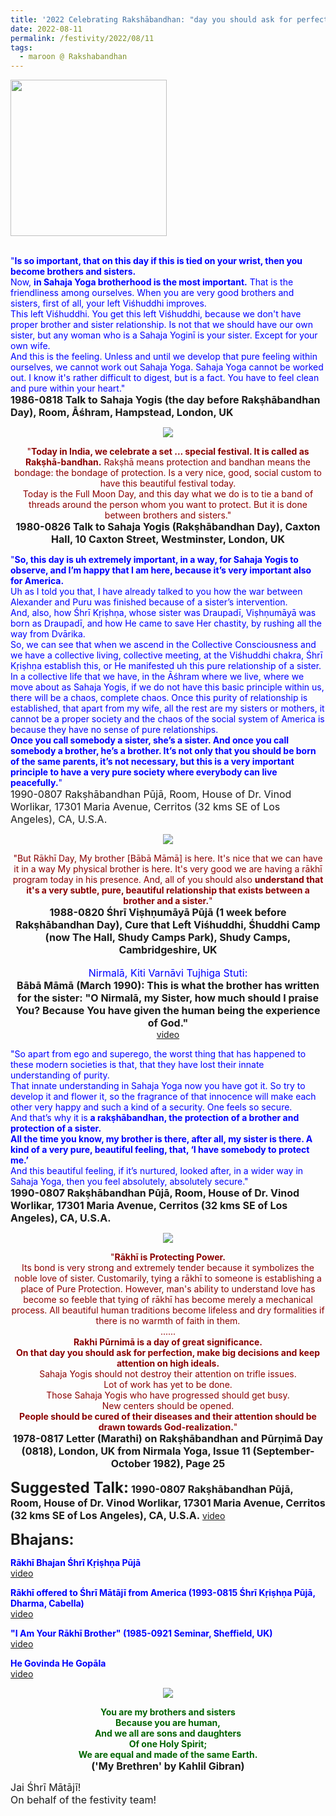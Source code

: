 ```yaml
---
title: '2022 Celebrating Rakshābandhan: "day you should ask for perfection, make big decisions and keep attention on high ideals." '
date: 2022-08-11
permalink: /festivity/2022/08/11
tags:
  - maroon @ Rakshabandhan
---
```


<div style="text-align: left"><img src="/images/image1.png" width="250" /></div><br>

<p>
<font color="blue">"<b>Is so important, that on this day if this is tied on your wrist, then you become brothers and sisters.</b><br>
Now, <b>in Sahaja Yoga brotherhood is the most important.</b> That is the friendliness among ourselves. When you are very good brothers and sisters, first of all, your left Viśhuddhi improves.<br>
This left Viśhuddhi. You get this left Viśhuddhi, because we don't have proper brother and sister relationship. Is not that we should have our own sister, but any woman who is a Sahaja Yoginī is your sister. Except for your own wife.<br>
And this is the feeling. Unless and until we develop that pure feeling within ourselves, we cannot work out Sahaja Yoga. Sahaja Yoga cannot be worked out. I know it's rather difficult to digest, but is a fact. You have to feel clean and pure within your heart."</font><br>
<font size="+0"><b>1986-0818 Talk to Sahaja Yogis (the day before Rakṣhābandhan Day), Room, Āśhram, Hampstead, London, UK</b></font>
</p>

<div style="text-align: center"><img src="/images/image999.png" /></div>

<p style="text-align:center;">
<font color="DarkRed">"<b>Today in India, we celebrate a set ... special festival. It is called as Rakṣhā-bandhan.</b> Rakṣhā means protection and bandhan means the bondage: the bondage of protection. Is a very nice, good, social custom to have this beautiful festival today.<br>
Today is the Full Moon Day, and this day what we do is to tie a band of threads around the person whom you want to protect. But it is done between brothers and sisters."</font><br>
<font size="+0"><b>1980-0826 Talk to Sahaja Yogis (Rakṣhābandhan Day), Caxton Hall, 10 Caxton Street, Westminster, London, UK</b></font>
</p>

<p>
<font color="blue">"<b>So, this day is uh extremely important, in a way, for Sahaja Yogis to observe, and I’m happy that I am here, because it’s very important also for America.</b><br>
Uh as I told you that, I have already talked to you how the war between Alexander and Puru was finished because of a sister’s intervention.<br>
And, also, how Śhrī Kṛiṣhṇa, whose sister was Draupadī, Viṣhṇumāyā was born as Draupadī, and how He came to save Her chastity, by rushing all the way from Dvārika.<br>
So, we can see that when we ascend in the Collective Consciousness and we have a collective living, collective meeting, at the Viśhuddhi chakra, Śhrī Kṛiṣhṇa establish this, or He manifested uh this pure relationship of a sister.<br>
In a collective life that we have, in the Āśhram where we live, where we move about as Sahaja Yogis, if we do not have this basic principle within us, there will be a chaos, complete chaos. Once this purity of relationship is established, that apart from my wife, all the rest are my sisters or mothers, it cannot be a proper society and the chaos of the social system of America is because they have no sense of pure relationships.<br>
<b>Once you call somebody a sister, she’s a sister. And once you call somebody a brother, he’s a brother. It’s not only that you should be born of the same parents, it’s not necessary, but this is a very important principle to have a very pure society where everybody can live peacefully.</b>"</font><br>
<font size="+0">1990-0807 Rakṣhābandhan Pūjā, Room, House of Dr. Vinod Worlikar, 17301 Maria Avenue, Cerritos (32 kms SE of Los Angeles), CA, U.S.A.<b></b></font>
</p>

<div style="text-align: center"><img src="/images/image1000.png" /></div>

<p style="text-align:center;">
<font color="DarkRed">"But Rākhī Day, My brother [Bābā Māmā] is here. It's nice that we can have it in a way My physical brother is here. It's very good we are having a rākhī program today in his presence. And, all of you should also <b>understand that it's a very subtle, pure, beautiful relationship that exists between a brother and a sister.</b>"</font><br>
<font size="+0"><b>1988-0820 Śhrī Viṣhṇumāyā Pūjā (1 week before Rakṣhābandhan Day), Cure that Left Viśhuddhi, Śhuddhi Camp (now The Hall, Shudy Camps Park), Shudy Camps, Cambridgeshire, UK</b></font><br>
<br>
<font color="blue"><font size="+0">Nirmalā, Kiti Varnāvi Tujhiga Stuti:</font></font><br>
<font size="+0"><b>Bābā Māmā (March 1990): This is what the brother has written for the sister:
"O Nirmalā, my Sister, how much should I praise You? Because You have given the human being the experience of God."</b></font><br>
<a href="https://seven-teams.github.io/Videos_Links.html">video</a>
</p>

<p>
<font color="blue">"So apart from ego and superego, the worst thing that has happened to these modern societies is that, that they have lost their innate understanding of purity.<br>
That innate understanding in Sahaja Yoga now you have got it. So try to develop it and flower it, so the fragrance of that innocence will make each other very happy and such a kind of a security. One feels so secure.<br>
And that’s why it is <b>a rakṣhābandhan, the protection of a brother and protection of a sister.<br>
All the time you know, my brother is there, after all, my sister is there. A kind of a very pure, beautiful feeling, that, ‘I have somebody to protect me.’</b><br>
And this beautiful feeling, if it’s nurtured, looked after, in a wider way in Sahaja Yoga, then you feel absolutely, absolutely secure."</font><br>
<font size="+0"><b>1990-0807 Rakṣhābandhan Pūjā, Room, House of Dr. Vinod Worlikar, 17301 Maria Avenue, Cerritos (32 kms SE of Los Angeles), CA, U.S.A.</b></font>
</p>

<div style="text-align: center"><img src="/images/image1001.png" /></div>

<p style="text-align:center;">
<font color="DarkRed">"<b>Rākhī is Protecting Power.</b><br> 
Its bond is very strong and extremely tender because it symbolizes the noble love of sister. Customarily, tying a rākhī to someone is establishing a place of Pure Protection. However, man's ability to understand love has become so feeble that tying of rākhī has become merely a mechanical process. All beautiful human traditions become lifeless and dry formalities if there is no warmth of faith in them.<br>
......<br>
<b>Rakhi Pūrnimā is a day of great significance.<br>
On that day you should ask for perfection, make big decisions and keep attention on high ideals.</b><br>
Sahaja Yogis should not destroy their attention on trifle issues.<br>
Lot of work has yet to be done.<br>
Those Sahaja Yogis who have progressed should get busy.<br>
New centers should be opened.<br>
<b>People should be cured of their diseases and their attention should be drawn towards God-realization.</b>"</font><br> 
<font size="+0"><b>1978-0817 Letter (Marathi) on Rakṣhābandhan and Pūrṇimā Day (0818), London, UK from Nirmala Yoga, Issue 11 (September-October 1982), Page 25</b></font>
</p>

<font size="+2"><b>Suggested Talk:</b></font> 
<font size="+0"><b>1990-0807 Rakṣhābandhan Pūjā, Room, House of Dr. Vinod Worlikar, 17301 Maria Avenue, Cerritos (32 kms SE of Los Angeles), CA, U.S.A.</b></font>
<a href="https://vimeo.com/545775094"> video</a><br>

<font size="+2"><b>Bhajans:</b></font>

<p>
<font color="blue"><b>Rākhī Bhajan Śhrī Kṛiṣhṇa Pūjā</b></font><br>
<a href="https://seven-teams.github.io/Videos_Links.html">video</a>
</p>

<p>
<font color="blue"><b>Rākhī offered to Śhrī Mātājī from America (1993-0815 Śhrī Kṛiṣhṇa Pūjā, Dharma, Cabella)</b></font><br>
<a href="https://seven-teams.github.io/Videos_Links.html">video</a>
</p>
 
<p>
<font color="blue"><b>"I Am Your Rākhī Brother" (1985-0921 Seminar, Sheffield, UK)</b></font><br>
<a href="https://seven-teams.github.io/Videos_Links.html">video</a>
</p>

<p>
<font color="blue"><b>He Govinda He Gopāla</b></font><br>
<a href="https://seven-teams.github.io/Videos_Links.html">video</a>
</p>

<div style="text-align: center"><img src="/images/image1002.png" /></div>

<p style="text-align:center;">
<font color="DarkGreen"><b>You are my brothers and sisters<br>
Because you are human,<br>
And we all are sons and daughters<br>
Of one Holy Spirit;<br>
We are equal and made of the same Earth.</b></font><br>
<font size="+0"><b>('My Brethren' by Kahlil Gibran)</b></font>
</p>

<p>
<font size="+0">Jai Śhrī Mātājī!<br>
On behalf of the festivity team!</font>
</p>